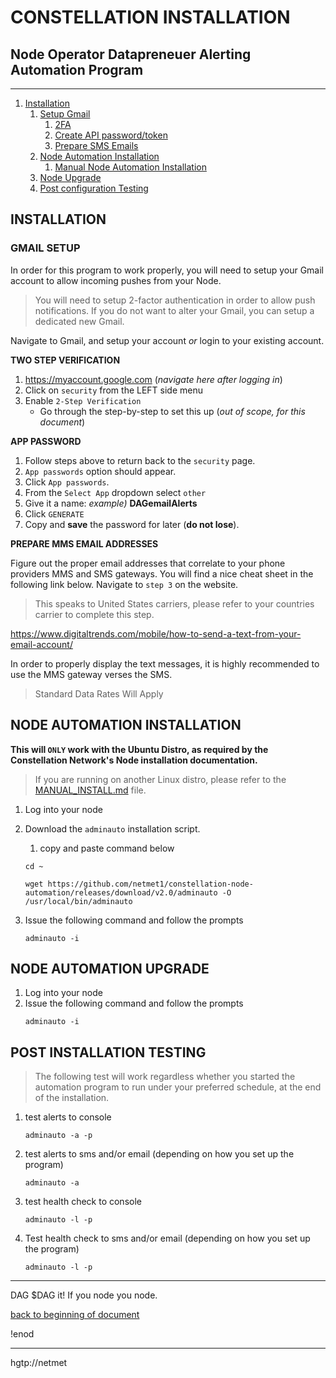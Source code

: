 # CONSTELLATION INSTALLATION<a name="top">

## Node Operator Datapreneuer Alerting Automation Program

---

1. [Installation](#installation)
    1. [Setup Gmail](#gmail)
        1. [2FA](#2fa)
        1. [Create API password/token](#password)
        1. [Prepare SMS Emails](#prepare_email)
    1. [Node Automation Installation](#nodeinstall)
        1. [Manual Node Automation Installation](MANUAL_INSTALL.md)
    1. [Node Upgrade](#nodeupgrade)
    1. [Post configuration Testing](#tests)


## INSTALLATION <a name="installation"></a>

### GMAIL SETUP <a name="gmail"></a>

In order for this program to work properly, you will need to setup your Gmail account to allow incoming pushes from your Node.  

>You will need to setup 2-factor authentication in order to allow push notifications.  If you do not want to alter your Gmail, you can setup a dedicated new Gmail.   

Navigate to Gmail, and setup your account *or* login to your existing account.

**TWO STEP VERIFICATION** <a name="2fa">

1. https://myaccount.google.com (*navigate here after logging in*)
1. Click on `security` from the LEFT side menu
1. Enable `2-Step Verification`
   - Go through the step-by-step to set this up (*out of scope, for this document*)

**APP PASSWORD** <a name="password">

1. Follow steps above to return back to the `security` page.
1. `App passwords` option should appear.
1. Click `App passwords`.
1. From the `Select App` dropdown select `other`
1. Give it a name:  *example)* **DAGemailAlerts**
1. Click `GENERATE`
1. Copy and **save** the password for later (**do not lose**).

**PREPARE MMS EMAIL ADDRESSES** <a name="prepare_email">

Figure out the proper email addresses that correlate to your phone providers MMS and SMS gateways.  You will find a nice cheat sheet in the following link below. Navigate to `step 3` on the website.  

> This speaks to United States carriers, please refer to your countries carrier to complete this step.

https://www.digitaltrends.com/mobile/how-to-send-a-text-from-your-email-account/

In order to properly display the text messages, it is highly recommended to use the MMS gateway verses the SMS. 

>Standard Data Rates Will Apply

## NODE AUTOMATION INSTALLATION <a name="nodeinstall"></a>

**This will `ONLY` work with the Ubuntu Distro, as required by the Constellation Network's Node installation documentation.**
> If you are running on another Linux distro, please refer to the [MANUAL_INSTALL.md](MANUAL_INSTALL.md) file.

1. Log into your node  
1. Download the `adminauto` installation script.
    1. copy and paste command below
    ```
    cd ~
    ```
    ```
    wget https://github.com/netmet1/constellation-node-automation/releases/download/v2.0/adminauto -O /usr/local/bin/adminauto
    ```

1. Issue the following command and follow the prompts
    ```
    adminauto -i
    ```

## NODE AUTOMATION UPGRADE <a name="nodeupgrade"></a>
1. Log into your node
1. Issue the following command and follow the prompts
    ```
    adminauto -i
    ```

## POST INSTALLATION TESTING

> The following test will work regardless whether you started the automation program to run under your preferred schedule, at the end of the installation.

1. test alerts to console
    ```
    adminauto -a -p
    ```
1. test alerts to sms and/or email (depending on how you set up the program)
    ```
    adminauto -a
    ```
1. test health check to console
    ```
    adminauto -l -p
    ```
1. Test health check to sms and/or email (depending on how you set up the program)
    ```
    adminauto -l -p
    ```

---
DAG $DAG it! If you node you node.

[back to beginning of document](#top)

!enod

---

hgtp://netmet
